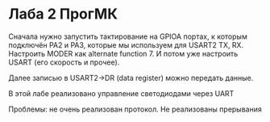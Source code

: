 # Лаба 2 ПрогМК

Сначала нужно запустить тактирование на GPIOA портах, к которым подключён PA2 и PA3, которые мы используем для USART2 TX, RX. 
Настроить MODER как alternate function 7. И потом уже настроить USART (его скорость и прочее). 

Далее записью в USART2->DR (data register) можно передать данные.

В этой лабе реализовано управление светодиодами через UART

Проблемы: не очень реализован протокол. Не реализованы прерывания